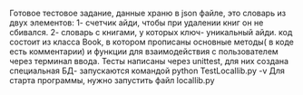 Готовое тестовое задание, данные храню в json файле, это словарь из двух элементов: 1- счетчик айди, чтобы при удалении книг он не сбивался. 2- словарь с книгами, 
у которых ключ- уникальный айди. код состоит из класса Book, в котором прописаны основные методы( в коде есть комментарии) и функции для взаимодействия с пользователем
через терминал ввода.
Тесты написаны через unittest, для них создана специальная БД- запускаются командой python TestLocallib.py -v
Для старта программы, нужно запустить файл locallib.py
